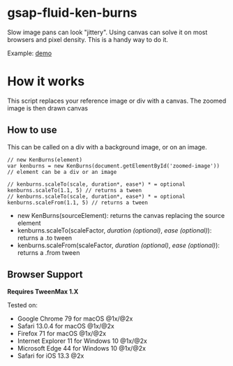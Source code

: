 # gsap-fluid-ken-burns

Slow image pans can look "jittery". Using canvas can solve it on most browsers and pixel density. This is a handy way to do it.

Example: [demo](demo.html)

# How it works

This script replaces your reference image or div with a canvas. The zoomed image is then drawn canvas

## How to use

This can be called on a div with a background image, or on an image.

```
// new KenBurns(element)
var kenburns = new KenBurns(document.getElementById('zoomed-image')) // element can be a div or an image

// kenburns.scaleTo(scale, duration*, ease*) * = optional
kenburns.scaleTo(1.1, 5) // returns a tween
// kenburns.scaleTo(scale, duration*, ease*) * = optional
kenburns.scaleFrom(1.1, 5) // returns a tween
```

- new KenBurns(sourceElement): returns the canvas replacing the source element
- kenburns.scaleTo(scaleFactor, *duration (optional)*, *ease (optional)*): returns a .to tween
- kenburns.scaleFrom(scaleFactor, *duration (optional)*, *ease (optional)*): returns a .from tween

## Browser Support

**Requires TweenMax 1.X**

Tested on:
- Google Chrome 79 for macOS @1x/@2x
- Safari 13.0.4 for macOS @1x/@2x
- Firefox 71 for macOS @1x/@2x
- Internet Explorer 11 for Windows 10 @1x/@2x
- Microsoft Edge 44 for Windows 10 @1x/@2x
- Safari for iOS 13.3 @2x
